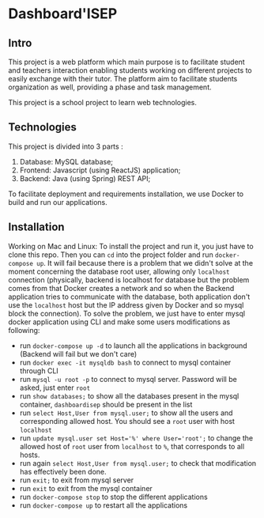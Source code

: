 # Dashboard'ISEP

## Intro

This project is a web platform which main purpose is to facilitate student and teachers interaction enabling students working on different projects to easily exchange with their tutor. The platform aim to facilitate students organization as well, providing a phase and task management.

This project is a school project to learn web technologies.

## Technologies
This project is divided into 3 parts : 

1. Database: MySQL database;
2. Frontend: Javascript (using ReactJS) application;
3. Backend: Java (using Spring) REST API;

To facilitate deployment and requirements installation, we use Docker to build and run our applications.

## Installation

Working on Mac and Linux:
To install the project and run it, you just have to clone this repo.
Then you can `cd` into the project folder and run `docker-compose up`.
It will fail because there is a problem that we didn't solve at the moment concerning the database root user, allowing only `localhost` connection (physically, backend is localhost for database but the problem comes from that Docker creates a network and so when the Backend application tries to communicate with the database, both application don't use the `localhost` host but the IP address given by Docker and so mysql block the connection).
To solve the problem, we just have to enter mysql docker application using CLI and make some users modifications as following:
* run `docker-compose up -d` to launch all the applications in background (Backend will fail but we don't care)
* run `docker exec -it mysqldb bash` to connect to mysql container through CLI
* run `mysql -u root -p` to connect to mysql server. Password will be asked, just enter `root`
* run `show databases;` to show all the databases present in the mysql container, `dashboardisep` should be present in the list
* run `select Host,User from mysql.user;` to show all the users and corresponding allowed host. You should see a `root` user with host `localhost` 
* run `update mysql.user set Host='%' where User='root';` to change the allowed host of `root` user from `localhost` to `%`, that corresponds to all hosts.
* run again `select Host,User from mysql.user;` to check that modification has effectively been done.
* run `exit;` to exit from mysql server
* run `exit` to exit from the mysql container
* run `docker-compose stop` to stop the different applications
* run `docker-compose up` to restart all the applications